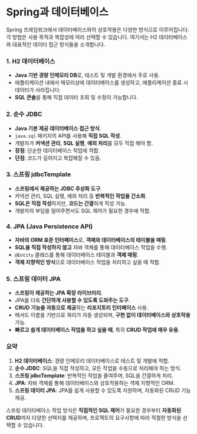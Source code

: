 # **Spring과 데이터베이스**

Spring 프레임워크에서 데이터베이스와의 상호작용은 다양한 방식으로 이루어집니다. 각 방법은 사용 목적과 복잡성에 따라 선택할 수 있습니다. 여기서는 H2 데이터베이스와 대표적인 데이터 접근 방식들을 소개합니다.

### **1. H2 데이터베이스**

- **Java 기반 경량 인메모리 DB**로, 테스트 및 개발 환경에서 주로 사용.
- 애플리케이션 내에서 메모리상에 데이터베이스를 생성하고, 애플리케이션 종료 시 데이터가 사라집니다.
- **SQL 콘솔**을 통해 직접 데이터 조회 및 수정이 가능합니다.

### **2. 순수 JDBC**

- **Java 기본 제공 데이터베이스 접근 방식**.
- `java.sql` 패키지의 API를 사용해 **직접 SQL 작성**.
- 개발자가 **커넥션 관리**, **SQL 실행**, **예외 처리**를 모두 직접 해야 함.
- **장점**: 단순한 데이터베이스 작업에 적합.
- **단점**: 코드가 길어지고 복잡해질 수 있음.

### **3. 스프링 jdbcTemplate**

- **스프링에서 제공하는 JDBC 추상화 도구**.
- 커넥션 관리, SQL 실행, 예외 처리 등 **반복적인 작업을 간소화**.
- **SQL은 직접 작성**하지만, **코드는 간결**하게 작성 가능.
- 개발자의 부담을 덜어주면서도 SQL 제어가 필요한 경우에 적합.

### **4. JPA (Java Persistence API)**

- **자바의 ORM 표준 인터페이스**로, **객체와 데이터베이스의 테이블을 매핑**.
- **SQL을 직접 작성하지 않고** 자바 객체를 통해 데이터베이스 작업을 수행.
- `@Entity` 클래스를 통해 데이터베이스 테이블과 **객체 매핑**.
- **객체 지향적인 방식**으로 데이터베이스 작업을 처리하고 싶을 때 적합.

### **5. 스프링 데이터 JPA**

- **스프링이 제공하는 JPA 확장 라이브러리**.
- JPA를 더욱 **간단하게 사용할 수 있도록 도와주는 도구**.
- **CRUD 기능을 자동으로 제공**하는 **리포지토리 인터페이스** 사용.
- 메서드 이름을 기반으로 쿼리가 자동 생성되며, **구현 없이 데이터베이스와 상호작용** 가능.
- **빠르고 쉽게 데이터베이스 작업을 하고 싶을 때**, 특히 **CRUD 작업에 매우 유용**.

### **요약**

1. **H2 데이터베이스**: 경량 인메모리 데이터베이스로 테스트 및 개발에 적합.
2. **순수 JDBC**: SQL을 직접 작성하고, 모든 작업을 수동으로 처리해야 하는 방식.
3. **스프링 jdbcTemplate**: 반복적인 작업을 줄여주며, SQL을 간결하게 처리.
4. **JPA**: 자바 객체를 통해 데이터베이스와 상호작용하는 객체 지향적인 ORM.
5. **스프링 데이터 JPA**: JPA를 쉽게 사용할 수 있도록 지원하며, 자동화된 CRUD 기능 제공.

스프링 데이터베이스 작업 방식은 **직접적인 SQL 제어**가 필요한 경우부터 **자동화된 CRUD**까지 다양한 선택지를 제공하며, 프로젝트의 요구사항에 따라 적절한 방식을 선택할 수 있습니다.
